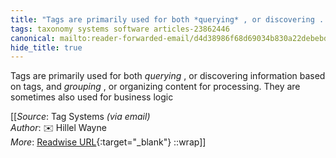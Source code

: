 ```yaml
---
title: "Tags are primarily used for both *querying* , or discovering ..."
tags: taxonomy systems software articles-23862446
canonical: mailto:reader-forwarded-email/d4d38986f68d69034b830a22debebd7c
hide_title: true
---
```


Tags are primarily used for both *querying* , or discovering information based on tags, and *grouping* , or organizing content for processing. They are sometimes also used for business logic


[[_Source_: Tag Systems _(via email)_<br>
_Author_: ✉️ Hillel Wayne<br>
_More_: [Readwise URL](https://readwise.io/open/466594151){:target="_blank"}
::wrap]]